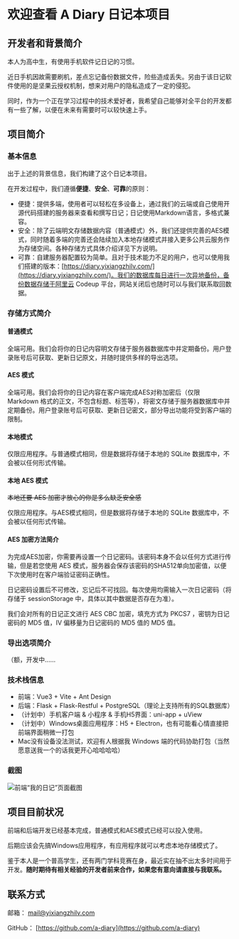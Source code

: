 # 欢迎查看 A Diary 日记本项目

## 开发者和背景简介

本人为高中生，有使用手机软件记日记的习惯。

近日手机因故需要刷机，差点忘记备份数据文件，险些造成丢失。另由于该日记软件使用的是坚果云授权机制，想来对用户的隐私造成了一定的侵犯。

同时，作为一个正在学习过程中的技术爱好者，我希望自己能够对全平台的开发都有一些了解，以便在未来有需要时可以较快速上手。

## 项目简介

### 基本信息

出于上述的背景信息，我们构建了这个日记本项目。

在开发过程中，我们遵循**便捷**、**安全**、**可靠**的原则：

- 便捷：提供多端，使用者可以轻松在多设备上，通过我们的云端或自己使用开源代码搭建的服务器来查看和撰写日记；日记使用Markdown语言，多格式兼容。
- 安全：除了云端明文存储数据内容（普通模式）外，我们还提供完善的AES模式，同时随着多端的完善还会陆续加入本地存储模式并接入更多公共云服务作为存储空间。各种存储方式具体介绍详见下方说明。
- 可靠：自建服务器配置较为简单。且对于技术能力不足的用户，也可以使用我们搭建的版本：[https://diary.yixiangzhilv.com/](https://diary.yixiangzhilv.com/)。我们的数据库每日进行一次异地备份，备份数据存储于阿里云 Codeup 平台，网站关闭后也随时可以与我们联系取回数据。

### 存储方式简介

#### 普通模式

全端可用。我们会将你的日记内容明文存储于服务器数据库中并定期备份。用户登录账号后可获取、更新日记原文，并随时提供多样的导出选项。

#### AES 模式

全端可用。我们会将你的日记内容在客户端完成AES对称加密后（仅限 Markdown 格式的正文，不包含标题、标签等），将密文存储于服务器数据库中并定期备份。用户登录账号后可获取、更新日记密文，部分导出功能将受到客户端的限制。

#### 本地模式

仅限应用程序。与普通模式相同，但是数据将存储于本地的 SQLite 数据库中，不会被以任何形式传输。

#### 本地 AES 模式

~~本地还要 AES 加密才放心的你是多么缺乏安全感~~

仅限应用程序。与AES模式相同，但是数据将存储于本地的 SQLite 数据库中，不会被以任何形式传输。

#### AES 加密方法简介

为完成AES加密，你需要再设置一个日记密码。该密码本身不会以任何方式进行传输，但是若您使用 AES 模式，服务器会保存该密码的SHA512单向加密值，以便下次使用时在客户端验证密码正确性。

日记密码设置后不可修改，忘记后不可找回。每次使用均需输入一次日记密码（将存储于 sessionStorage 中，具体以其中数据是否存在为准）。

我们会对所有的日记正文进行 AES CBC 加密，填充方式为 PKCS7 ，密钥为日记密码的 MD5 值，IV 偏移量为日记密码的 MD5 值的 MD5 值。

### 导出选项简介

（额，开发中……

### 技术栈信息

- 前端：Vue3 + Vite + Ant Design
- 后端：Flask + Flask-Restful + PostgreSQL（理论上支持所有的SQL数据库）
- （计划中）手机客户端 & 小程序 & 手机H5界面：uni-app + uView
- （计划中）Windows桌面应用程序：H5 + Electron，也有可能看心情直接把前端界面稍微一打包
- Mac没有设备没法测试，欢迎有人根据我 Windows 端的代码协助打包（当然愿意送我一个的话我更开心哈哈哈哈）

### 截图

![前端“我的日记”页面截图](https://user-images.githubusercontent.com/75941562/178948496-85ddfdb5-eeec-4dd8-84ab-f548f0c00686.png)


## 项目目前状况

前端和后端开发已经基本完成，普通模式和AES模式已经可以投入使用。

后期应该会先搞Windows应用程序，有应用程序就可以考虑本地存储模式了。

鉴于本人是一个普高学生，还有两门学科竞赛在身，最近实在抽不出太多时间用于开发。**随时期待有相关经验的开发者前来合作，如果您有意向请直接与我联系。**

## 联系方式

邮箱： [mail@yixiangzhilv.com](mailto:mail@yixiangzhilv.com)

GitHub： [https://github.com/a-diary](https://github.com/a-diary)
